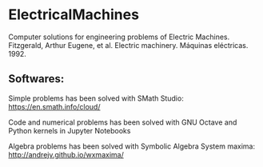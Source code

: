 # ElectricalMachines
Computer solutions for engineering problems of Electric Machines.
Fitzgerald, Arthur Eugene, et al. Electric machinery. Máquinas eléctricas. 1992.

## Softwares:
Simple problems has been solved with SMath Studio: https://en.smath.info/cloud/

Code and numerical problems has been solved with GNU Octave and Python kernels 
in Jupyter Notebooks

Algebra problems has been solved with Symbolic Algebra System maxima: 
http://andrejv.github.io/wxmaxima/
